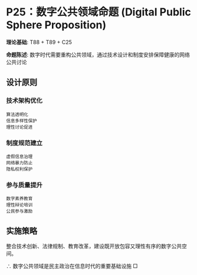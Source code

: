 # P25：数字公共领域命题 (Digital Public Sphere Proposition)  

**理论基础**: T88 + T89 + C25  

**命题陈述**: 数字时代需要重构公共领域，通过技术设计和制度安排保障健康的网络公共讨论  

## 设计原则  

### 技术架构优化  
```  
算法透明化  
信息多样性保护  
理性讨论促进  
```  

### 制度规范建立  
```  
虚假信息治理  
网络暴力防止  
隐私权利保护  
```  

### 参与质量提升  
```  
数字素养教育  
理性辩论培训  
公民参与激励  
```  

## 实施策略  

整合技术创新、法律规制、教育改革，建设既开放包容又理性有序的数字公共空间。  

∴ 数字公共领域是民主政治在信息时代的重要基础设施 □  